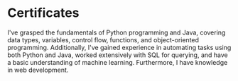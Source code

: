 # Certificates
I've grasped the fundamentals of Python programming and Java, covering data types, variables, control flow, functions, and object-oriented programming. Additionally, I've gained experience in automating tasks using both Python and Java, worked extensively with SQL for querying, and have a basic understanding of machine learning. Furthermore, I have knowledge in web development.
